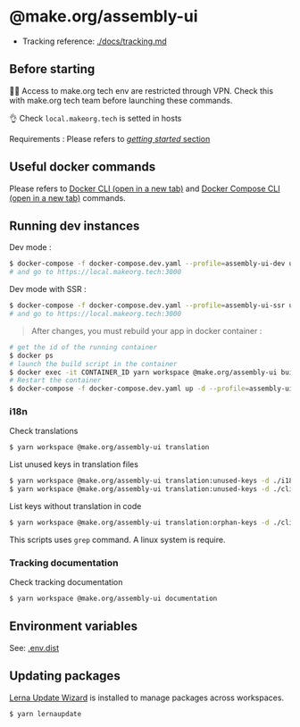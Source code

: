 # @make.org/assembly-ui

- Tracking reference: [./docs/tracking.md](./docs/tracking.md)

## Before starting

:guardsman: Access to make.org tech env are restricted through VPN. Check this with make.org tech team before launching these commands.

:ok_hand: Check `local.makeorg.tech` is setted in hosts

Requirements :
Please refers to [_getting started_ section](../../README.md#getting-started)

## Useful docker commands

Please refers to <a href="https://docs.docker.com/engine/reference/commandline/docker/" target="_blank">Docker CLI (open in a new tab)</a> and <a href="https://docs.docker.com/compose/reference/" target="_blank">Docker Compose CLI (open in a new tab)</a> commands.

## Running dev instances

Dev mode :

```bash
$ docker-compose -f docker-compose.dev.yaml --profile=assembly-ui-dev up -d
# and go to https://local.makeorg.tech:3000
```

Dev mode with SSR :

```bash
$ docker-compose -f docker-compose.dev.yaml --profile=assembly-ui-ssr up -d
# and go to https://local.makeorg.tech:3000
```

> After changes, you must rebuild your app in docker container :

```bash
# get the id of the running container
$ docker ps
# launch the build script in the container
$ docker exec -it CONTAINER_ID yarn workspace @make.org/assembly-ui build
# Restart the container
$ docker-compose -f docker-compose.dev.yaml up -d --profile=assembly-ui-ssr restart
```

### i18n

Check translations

```bash
$ yarn workspace @make.org/assembly-ui translation
```

List unused keys in translation files

```bash
$ yarn workspace @make.org/assembly-ui translation:unused-keys -d ./i18n -l fr
$ yarn workspace @make.org/assembly-ui translation:unused-keys -d ./client/pages/Static/i18n -l fr
```

List keys without translation in code

```bash
$ yarn workspace @make.org/assembly-ui translation:orphan-keys -d ./client/pages/Static/i18n -d ./i18n -l fr
```

This scripts uses `grep` command. A linux system is require.


### Tracking documentation

Check tracking documentation

```bash
$ yarn workspace @make.org/assembly-ui documentation
```


## Environment variables

See: [.env.dist](.env.dist)

## Updating packages

[Lerna Update Wizard](https://github.com/Anifacted/lerna-update-wizard) is installed to manage packages across workspaces.

```bash
$ yarn lernaupdate
````
